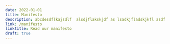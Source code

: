 ```yaml
---
date: 2022-01-01
title: Manifesto
description: abcdesdflkajsdlf  alsdjflakskjdf as lsadkjfladskjkfl asdf lkajsdflkjkafl 
link: /manifesto
linktitle: Read our manifesto
draft: true
---
```

